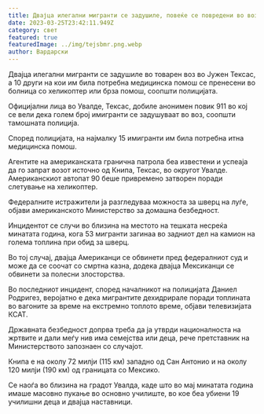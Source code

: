 ```yaml
---
title: Двајца илегални мигранти се задушиле, повеќе се повредени во воз во Тексас
date: 2023-03-25T23:42:11.949Z
category: свет
featured: true
featuredImage: ../img/tejsbmr.png.webp
author: Вардарски
---
```


Двајца илегални мигранти се задушиле во товарен воз во Јужен Тексас, а 10 други на кои им била потребна медицинска помош се пренесени во болница со хеликоптер или брза помош, соопшти полицијата.

Официјални лица во Увалде, Тексас, добиле анонимен повик 911 во кој се вели дека голем број имигранти се задушуваат во воз, соопшти тамошната полиција.

Според полицијата, на најмалку 15 имигранти им била потребна итна медицинска помош.

Агентите на американската гранична патрола беа известени и успеаја да го запрат возот источно од Книпа, Тексас, во округот Увалде. Американскиот автопат 90 беше привремено затворен поради слетување на хеликоптер.

Федералните истражители ја разгледуваа можноста за шверц на луѓе, објави американското Министерство за домашна безбедност.

Инцидентот се случи во близина на местото на тешката несреќа минатата година, кога 53 мигранти загинаа во задниот дел на камион на голема топлина при обид за шверц.

Во тој случај, двајца Американци се обвинети пред федералниот суд и може да се соочат со смртна казна, додека двајца Мексиканци се обвинети за полесни злосторства.

Во последниот инцидент, според началникот на полицијата Даниел Родригез, веројатно е дека мигрантите дехидрирале поради топлината во вагоните за време на екстремно топлото време, објави телевизијата КСАТ.

Државната безбедност допрва треба да ја утврди националноста на жртвите и дали меѓу нив има семејства или деца, рече претставник на Министерството запознаен со случајот.

Книпа е на околу 72 милји (115 км) западно од Сан Антонио и на околу 120 милји (190 км) од границата со Мексико.

Се наоѓа во близина на градот Увалда, каде што во мај минатата година имаше масовно пукање во основно училиште, во кое беа убиени 19 училишни деца и двајца наставници.

